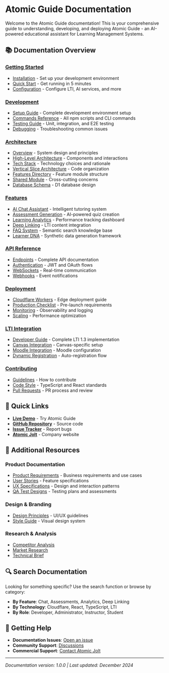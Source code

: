 # Atomic Guide Documentation

Welcome to the Atomic Guide documentation! This is your comprehensive guide to understanding, developing, and deploying Atomic Guide - an AI-powered educational assistant for Learning Management Systems.

## 📚 Documentation Overview

### [Getting Started](./getting-started/)
- [Installation](./getting-started/installation.md) - Set up your development environment
- [Quick Start](./getting-started/quick-start.md) - Get running in 5 minutes
- [Configuration](./getting-started/configuration.md) - Configure LTI, AI services, and more

### [Development](./development/)
- [Setup Guide](./development/setup.md) - Complete development environment setup
- [Commands Reference](./development/commands.md) - All npm scripts and CLI commands
- [Testing Guide](./development/testing.md) - Unit, integration, and E2E testing
- [Debugging](./development/debugging.md) - Troubleshooting common issues

### [Architecture](./architecture/)
- [Overview](./architecture/index.md) - System design and principles
- [High-Level Architecture](./architecture/2-high-level-architecture.md) - Components and interactions
- [Tech Stack](./architecture/3-tech-stack.md) - Technology choices and rationale
- [Vertical Slice Architecture](./architecture/vertical-slice-refactoring.md) - Code organization
- [Features Directory](./architecture/features-directory.md) - Feature module structure
- [Shared Module](./architecture/shared-module.md) - Cross-cutting concerns
- [Database Schema](./architecture/9-database-schema.md) - D1 database design

### [Features](./features/)
- [AI Chat Assistant](./features/chat.md) - Intelligent tutoring system
- [Assessment Generation](./features/assessments.md) - AI-powered quiz creation
- [Learning Analytics](./features/analytics.md) - Performance tracking dashboard
- [Deep Linking](./features/deep-linking.md) - LTI content integration
- [FAQ System](./features/faq.md) - Semantic search knowledge base
- [Learner DNA](./features/learner-dna.md) - Synthetic data generation framework

### [API Reference](./api/)
- [Endpoints](./api/endpoints.md) - Complete API documentation
- [Authentication](./api/authentication.md) - JWT and OAuth flows
- [WebSockets](./api/websockets.md) - Real-time communication
- [Webhooks](./api/webhooks.md) - Event notifications

### [Deployment](./deployment/)
- [Cloudflare Workers](./deployment/cloudflare.md) - Edge deployment guide
- [Production Checklist](./deployment/production.md) - Pre-launch requirements
- [Monitoring](./deployment/monitoring.md) - Observability and logging
- [Scaling](./deployment/scaling.md) - Performance optimization

### [LTI Integration](./lti/)
- [Developer Guide](./lti-developer-guide.md) - Complete LTI 1.3 implementation
- [Canvas Integration](./lti/canvas.md) - Canvas-specific setup
- [Moodle Integration](./lti/moodle.md) - Moodle configuration
- [Dynamic Registration](./lti/registration.md) - Auto-registration flow

### [Contributing](./contributing/)
- [Guidelines](./contributing/guidelines.md) - How to contribute
- [Code Style](./contributing/code-style.md) - TypeScript and React standards
- [Pull Requests](./contributing/pull-requests.md) - PR process and review

## 🚀 Quick Links

- **[Live Demo](https://guide.atomicjolt.xyz)** - Try Atomic Guide
- **[GitHub Repository](https://github.com/atomicjolt-com/atomic-guide)** - Source code
- **[Issue Tracker](https://github.com/atomicjolt-com/atomic-guide/issues)** - Report bugs
- **[Atomic Jolt](https://www.atomicjolt.com)** - Company website

## 📖 Additional Resources

### Product Documentation
- [Product Requirements](./prd/) - Business requirements and use cases
- [User Stories](./stories/) - Feature specifications
- [UX Specifications](./ux/) - Design and interaction patterns
- [QA Test Designs](./qa/) - Testing plans and assessments

### Design & Branding
- [Design Principles](./branding/design-principles.md) - UI/UX guidelines
- [Style Guide](./branding/style-guide.md) - Visual design system

### Research & Analysis
- [Competitor Analysis](./research/competitor-analysis.md)
- [Market Research](./research/brief.md)
- [Technical Brief](./brief.md)

## 🔍 Search Documentation

Looking for something specific? Use the search function or browse by category:

- **By Feature**: Chat, Assessments, Analytics, Deep Linking
- **By Technology**: Cloudflare, React, TypeScript, LTI
- **By Role**: Developer, Administrator, Instructor, Student

## 💬 Getting Help

- **Documentation Issues**: [Open an issue](https://github.com/atomicjolt-com/atomic-guide/issues)
- **Community Support**: [Discussions](https://github.com/atomicjolt-com/atomic-guide/discussions)
- **Commercial Support**: [Contact Atomic Jolt](https://www.atomicjolt.com/contact)

---

*Documentation version: 1.0.0 | Last updated: December 2024*